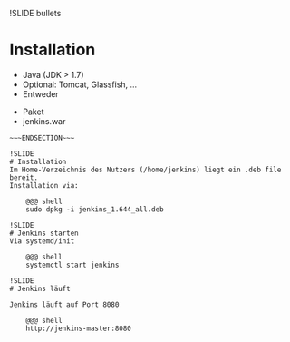!SLIDE bullets
# Installation
* Java (JDK > 1.7)
* Optional: Tomcat, Glassfish, ...
* Entweder
 - Paket
 - jenkins.war

~~~SECTION:notes~~~
~~~ENDSECTION~~~

!SLIDE
# Installation
Im Home-Verzeichnis des Nutzers (/home/jenkins) liegt ein .deb file bereit.
Installation via:

    @@@ shell
    sudo dpkg -i jenkins_1.644_all.deb

!SLIDE
# Jenkins starten
Via systemd/init

    @@@ shell
    systemctl start jenkins

!SLIDE
# Jenkins läuft

Jenkins läuft auf Port 8080

    @@@ shell
    http://jenkins-master:8080
